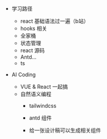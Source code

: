 - 学习路径
  - react 基础语法过一遍（b站）
  - hooks 相关
  - 全家桶
  - 状态管理
  - react 源码
  - Antd...
  - ts

- AI Coding
  - VUE & React 一起搞
  - 自然语义编程 
    - tailwindcss
    - antd 组件

    - 给一张设计稿可以生成相关组件
    